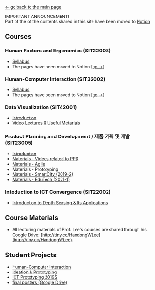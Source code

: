 [← go back to the main page](../README.md)

IMPORTANT ANNOUNCEMENT!<br>
Part of the of the contents shared in this site have been moved to [Notion](https://handonghci.notion.site/Course-Sites-ab4aee94e25540ec90235f6ed4697bda?pvs=4)


## Courses
### Human Factors and Ergonomics (SIT22008)
- [Syllabus](HFE00.md)
- The pages have been moved to Notion [[go →]](https://www.notion.so/handonghci/SIT22008-Human-Factors-and-Ergonomics-HF-E-b3653cfd196e4cc29c32d0d214b56b53)

### Human-Computer Interaction (SIT32002)
- [Syllabus](HCI00.md)
- The pages have been moved to Notion [[go →]](https://handonghci.notion.site/Human-Computer-Interaction-SIT32002-090cc68a817a438da9b5d7b298ec9023)

### Data Visualization (SIT42001)
- [Introduction](DV00.md)
- [Video Lectures & Useful Metarials](DV_Sources.md)

### Product Planning and Development / 제품 기획 및 개발 (SIT23005)
- [Introduction](PPD00.md)
- [Materials - Videos related to PPD](PPD_Videos.md)
- [Materials - Agile](PPD_Agile.md)
- [Materials - Prototyping](PPD_Prototyping.md)
- [Materials - SmartCity (2019-2)](PPD_2019F_SmartCity.md)
- [Materials - EduTech (2021-1)](PPD_2021S_EduTech.md)

### Intoduction to ICT Convergence (SIT22002)
- [Introduction to Depth Sensing & Its Applications](Intro_DepthSensing.md)

## Course Materials
- All lecturing materials of Prof. Lee's courses are shared through his Google Drive: [http://tiny.cc/HandongWLee](http://tiny.cc/HandongWLee).

## Student Projects
- [Human-Computer Interaction](StudentProjects/HCI.md)
- [Ideation & Prototyping](StudentProjects/IdeaProto.md)
- [ICT Prototyping 2019S](StudentProjects/ICTprototyping2019S/README.md)
- [final posters (Google Drive)](https://drive.google.com/open?id=1AKbhdIhpEYOLHpe_EO1AwqURAeYEDj2W)